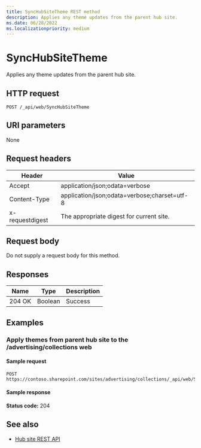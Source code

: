 ```yaml
---
title: SyncHubSiteTheme REST method
description: Applies any theme updates from the parent hub site.
ms.date: 06/28/2022
ms.localizationpriority: medium
---
```


# SyncHubSiteTheme

Applies any theme updates from the parent hub site.

## HTTP request

```HTTP
POST /_api/web/SyncHubSiteTheme
```

## URI parameters

None

## Request headers

| Header | Value |
|--------|-------|
|Accept|application/json;odata=verbose|
|Content-Type|application/json;odata=verbose;charset=utf-8|
|x-requestdigest|The appropriate digest for current site.|

## Request body

Do not supply a request body for this method.

## Responses

| Name   | Type    |Description|
|--------|---------|-----------|
|204 OK  | Boolean |Success    |

## Examples

### Apply themes from parent hub site to the /advertising/collections web

#### Sample request

```HTTP
POST
https://contoso.sharepoint.com/sites/advertising/collections/_api/web/SyncHubSiteTheme
```

#### Sample response

**Status code:** 204

## See also

- [Hub site REST API](hub-site-rest-api.md)
